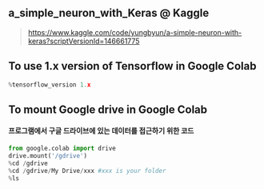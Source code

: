 ## a_simple_neuron_with_Keras @ Kaggle
> https://www.kaggle.com/code/yungbyun/a-simple-neuron-with-keras?scriptVersionId=146661775

## To use 1.x version of Tensorflow in Google Colab
```python
%tensorflow_version 1.x
```

## To mount Google drive in Google Colab 
#### 프로그램에서 구글 드라이브에 있는 데이터를 접근하기 위한 코드
```python
from google.colab import drive
drive.mount('/gdrive')
%cd /gdrive
%cd /gdrive/My Drive/xxx #xxx is your folder
%ls
```
